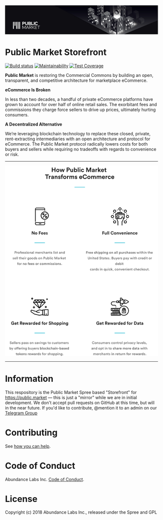 ![Public Market Banner](.github/public_market_foundation_banner.jpg)

# Public Market Storefront

[![Build status](https://gitlab.com/publicmarket/public-market-storefront/badges/master/pipeline.svg)](https://gitlab.com/publicmarket/public-market-storefront/commits/master)
[![Maintainability](https://api.codeclimate.com/v1/badges/b2ef691ccfaf6b3eba56/maintainability)](https://codeclimate.com/github/public-market/public-market-storefront/maintainability)
[![Test Coverage](https://api.codeclimate.com/v1/badges/b2ef691ccfaf6b3eba56/test_coverage)](https://codeclimate.com/github/public-market/public-market-storefront/test_coverage)

**Public Market** is restoring the Commercial Commons by building
an open, transparent, and competitive architecture
for marketplace eCommerce.

**eCommerce Is Broken**

In less than two decades, a handful of private eCommerce platforms
have grown to account for over half of online retail sales.
The exorbitant fees and commissions they charge force sellers
to drive up prices, ultimately hurting consumers.

**A Decentralized Alternative**

We’re leveraging blockchain technology to replace these closed, private,
rent-extracting intermediaries with an open architecture and
protocol for eCommerce. The Public Market protocol radically lowers costs for both buyers and sellers while requiring no tradeoffs with regards to convenience or risk.

---

<p align="center">
  <img src=".github/ALPM_SF.png?raw=true" alt="Public Market Model Image"/>
</p>

---

# Information

This respository is the Public Market Spree based "Storefront" for https://public.market — this is just a "mirror" while we are in initial development. We don't accept pull requests on GitHub at this time, but will in the near future. If you'd like to contribute, @mention it to an admin on our [Telegram Group](https://t.me/publicmrkt)


# Contributing

See [how you can help](.github/CONTRIBUTING.md).

# Code of Conduct

Abundance Labs Inc. [Code of Conduct](.github/CODE_OF_CONDUCT.md).

# License

Copyright (c) 2018 Abundance Labs Inc., released under the Spree and GPL
